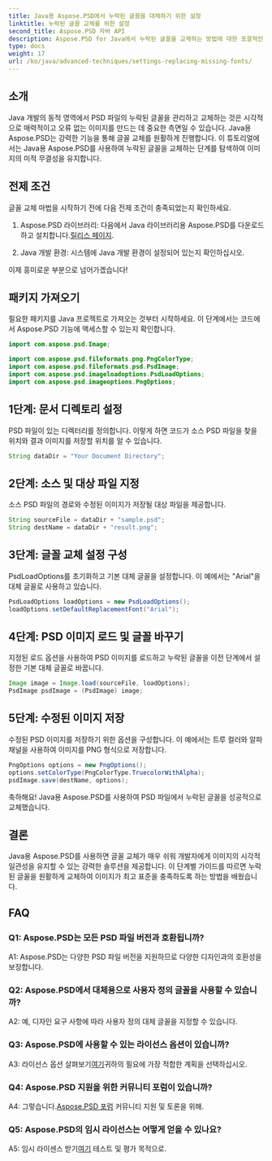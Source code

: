 ```yaml
---
title: Java용 Aspose.PSD에서 누락된 글꼴을 대체하기 위한 설정
linktitle: 누락된 글꼴 교체를 위한 설정
second_title: Aspose.PSD 자바 API
description: Aspose.PSD for Java에서 누락된 글꼴을 교체하는 방법에 대한 포괄적인 가이드를 살펴보세요. 원활한 글꼴 관리로 이미지 디자인을 향상시키세요.
type: docs
weight: 17
url: /ko/java/advanced-techniques/settings-replacing-missing-fonts/
---
```

## 소개

Java 개발의 동적 영역에서 PSD 파일의 누락된 글꼴을 관리하고 교체하는 것은 시각적으로 매력적이고 오류 없는 이미지를 만드는 데 중요한 측면일 수 있습니다. Java용 Aspose.PSD는 강력한 기능을 통해 글꼴 교체를 원활하게 진행합니다. 이 튜토리얼에서는 Java용 Aspose.PSD를 사용하여 누락된 글꼴을 교체하는 단계를 탐색하여 이미지의 미적 무결성을 유지합니다.

## 전제 조건

글꼴 교체 마법을 시작하기 전에 다음 전제 조건이 충족되었는지 확인하세요.

1.  Aspose.PSD 라이브러리: 다음에서 Java 라이브러리용 Aspose.PSD를 다운로드하고 설치합니다.[릴리스 페이지](https://releases.aspose.com/psd/java/).

2. Java 개발 환경: 시스템에 Java 개발 환경이 설정되어 있는지 확인하십시오.

이제 흥미로운 부분으로 넘어가겠습니다!

## 패키지 가져오기

필요한 패키지를 Java 프로젝트로 가져오는 것부터 시작하세요. 이 단계에서는 코드에서 Aspose.PSD 기능에 액세스할 수 있는지 확인합니다.

```java
import com.aspose.psd.Image;

import com.aspose.psd.fileformats.png.PngColorType;
import com.aspose.psd.fileformats.psd.PsdImage;
import com.aspose.psd.imageloadoptions.PsdLoadOptions;
import com.aspose.psd.imageoptions.PngOptions;
```

## 1단계: 문서 디렉토리 설정

PSD 파일이 있는 디렉터리를 정의합니다. 이렇게 하면 코드가 소스 PSD 파일을 찾을 위치와 결과 이미지를 저장할 위치를 알 수 있습니다.

```java
String dataDir = "Your Document Directory";
```

## 2단계: 소스 및 대상 파일 지정

소스 PSD 파일의 경로와 수정된 이미지가 저장될 대상 파일을 제공합니다.

```java
String sourceFile = dataDir + "sample.psd";
String destName = dataDir + "result.png";
```

## 3단계: 글꼴 교체 설정 구성

PsdLoadOptions를 초기화하고 기본 대체 글꼴을 설정합니다. 이 예에서는 "Arial"을 대체 글꼴로 사용하고 있습니다.

```java
PsdLoadOptions loadOptions = new PsdLoadOptions();
loadOptions.setDefaultReplacementFont("Arial");
```

## 4단계: PSD 이미지 로드 및 글꼴 바꾸기

지정된 로드 옵션을 사용하여 PSD 이미지를 로드하고 누락된 글꼴을 이전 단계에서 설정한 기본 대체 글꼴로 바꿉니다.

```java
Image image = Image.load(sourceFile, loadOptions);
PsdImage psdImage = (PsdImage) image;
```

## 5단계: 수정된 이미지 저장

수정된 PSD 이미지를 저장하기 위한 옵션을 구성합니다. 이 예에서는 트루 컬러와 알파 채널을 사용하여 이미지를 PNG 형식으로 저장합니다.

```java
PngOptions options = new PngOptions();
options.setColorType(PngColorType.TruecolorWithAlpha);
psdImage.save(destName, options);
```

축하해요! Java용 Aspose.PSD를 사용하여 PSD 파일에서 누락된 글꼴을 성공적으로 교체했습니다.

## 결론

Java용 Aspose.PSD를 사용하면 글꼴 교체가 매우 쉬워 개발자에게 이미지의 시각적 일관성을 유지할 수 있는 강력한 솔루션을 제공합니다. 이 단계별 가이드를 따르면 누락된 글꼴을 원활하게 교체하여 이미지가 최고 표준을 충족하도록 하는 방법을 배웠습니다.

## FAQ

### Q1: Aspose.PSD는 모든 PSD 파일 버전과 호환됩니까?

A1: Aspose.PSD는 다양한 PSD 파일 버전을 지원하므로 다양한 디자인과의 호환성을 보장합니다.

### Q2: Aspose.PSD에서 대체용으로 사용자 정의 글꼴을 사용할 수 있습니까?

A2: 예, 디자인 요구 사항에 따라 사용자 정의 대체 글꼴을 지정할 수 있습니다.

### Q3: Aspose.PSD에 사용할 수 있는 라이선스 옵션이 있습니까?

 A3: 라이선스 옵션 살펴보기[여기](https://purchase.aspose.com/buy)귀하의 필요에 가장 적합한 계획을 선택하십시오.

### Q4: Aspose.PSD 지원을 위한 커뮤니티 포럼이 있습니까?

 A4: 그렇습니다.[Aspose.PSD 포럼](https://forum.aspose.com/c/psd/34) 커뮤니티 지원 및 토론을 위해.

### Q5: Aspose.PSD의 임시 라이선스는 어떻게 얻을 수 있나요?

 A5: 임시 라이센스 받기[여기](https://purchase.aspose.com/temporary-license/) 테스트 및 평가 목적으로.